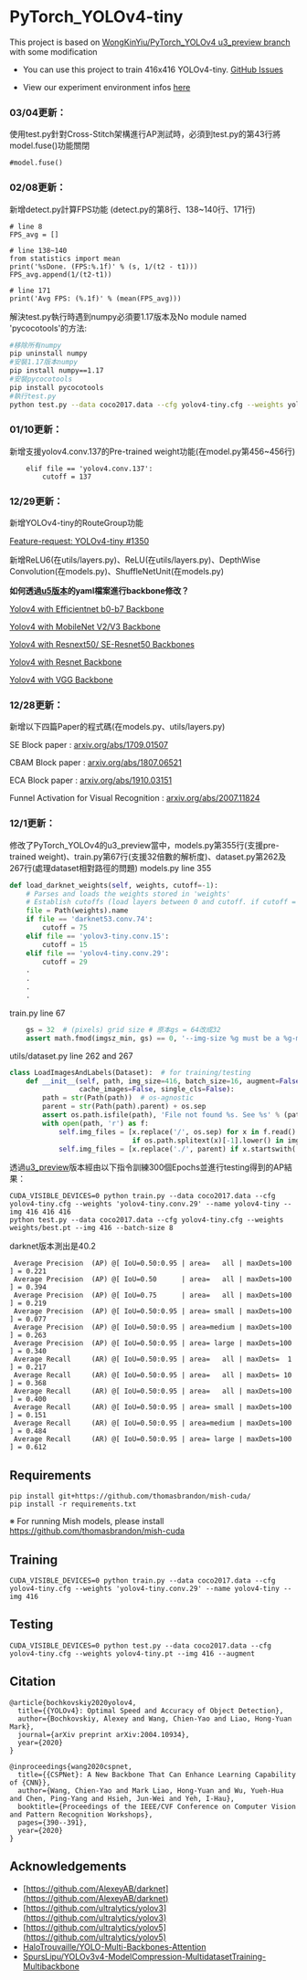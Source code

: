 # PyTorch_YOLOv4-tiny

This project is based on [WongKinYiu/PyTorch_YOLOv4 u3_preview branch](https://github.com/WongKinYiu/PyTorch_YOLOv4/tree/u3_preview) with some modification

- You can use this project to train 416x416 YOLOv4-tiny.
[GitHub Issues](https://github.com/WongKinYiu/ScaledYOLOv4/issues/41)

- View our experiment environment infos [here](https://github.com/e96031413/PyTorch_YOLOv4-tiny/blob/main/experiment-info.md)

### 03/04更新：
使用test.py針對Cross-Stitch架構進行AP測試時，必須到test.py的第43行將model.fuse()功能關閉
```
#model.fuse()
```

### 02/08更新：
新增detect.py計算FPS功能 (detect.py的第8行、138~140行、171行)
```
# line 8
FPS_avg = []

# line 138~140
from statistics import mean 
print('%sDone. (FPS:%.1f)' % (s, 1/(t2 - t1)))
FPS_avg.append(1/(t2-t1))

# line 171
print('Avg FPS: (%.1f)' % (mean(FPS_avg)))
```

解決test.py執行時遇到numpy必須要1.17版本及No module named 'pycocotools'的方法:
```bash
#移除所有numpy
pip uninstall numpy
#安裝1.17版本numpy
pip install numpy==1.17
#安裝pycocotools
pip install pycocotools
#執行test.py
python test.py --data coco2017.data --cfg yolov4-tiny.cfg --weights yolov4-tiny.pt --img 416 --iou-thr 0.7 --batch-size 8
```

### 01/10更新：
新增支援yolov4.conv.137的Pre-trained weight功能(在model.py第456~456行)
```
    elif file == 'yolov4.conv.137':
        cutoff = 137
```

### 12/29更新：
新增YOLOv4-tiny的RouteGroup功能

[Feature-request: YOLOv4-tiny #1350](https://github.com/ultralytics/yolov3/issues/1350#issuecomment-651602149)

新增ReLU6(在utils/layers.py)、ReLU(在utils/layers.py)、DepthWise Convolution(在models.py)、ShuffleNetUnit(在models.py)

**如何透過[u5版本](https://github.com/WongKinYiu/PyTorch_YOLOv4/tree/u5)的yaml檔案進行backbone修改？**

[Yolov4 with Efficientnet b0-b7 Backbone](https://shihyung1221.medium.com/yolov4-with-efficientnet-b0-b7-backbone-529d0ce67cf0)

[Yolov4 with MobileNet V2/V3 Backbone](https://shihyung1221.medium.com/yolov4-with-mobilenet-v2-v3-backbone-c18c0f10bc29)

[Yolov4 with Resnext50/ SE-Resnet50 Backbones](https://shihyung1221.medium.com/yolov4-with-resnext50-se-resnet50-backbones-c324242c48f4)

[Yolov4 with Resnet Backbone](https://shihyung1221.medium.com/yolov4-with-resnet-backbone-eb141b6e79ca)

[Yolov4 with VGG Backbone](https://shihyung1221.medium.com/yolov4-with-vgg-backbone-ae0cedab4f0f)

### 12/28更新：
新增以下四篇Paper的程式碼(在models.py、utils/layers.py)

SE Block paper : [arxiv.org/abs/1709.01507](arxiv.org/abs/1709.01507)

CBAM Block paper : [arxiv.org/abs/1807.06521](arxiv.org/abs/1807.06521)

ECA Block paper : [arxiv.org/abs/1910.03151](arxiv.org/abs/1910.03151)

Funnel Activation for Visual Recognition : [arxiv.org/abs/2007.11824](arxiv.org/abs/2007.11824)


### 12/1更新：
修改了PyTorch_YOLOv4的u3_preview當中，models.py第355行(支援pre-trained weight)、train.py第67行(支援32倍數的解析度)、dataset.py第262及267行(處理dataset相對路徑的問題)
models.py line 355
```python
def load_darknet_weights(self, weights, cutoff=-1):
    # Parses and loads the weights stored in 'weights'
    # Establish cutoffs (load layers between 0 and cutoff. if cutoff = -1 all are loaded)
    file = Path(weights).name
    if file == 'darknet53.conv.74':
        cutoff = 75
    elif file == 'yolov3-tiny.conv.15':
        cutoff = 15
    elif file == 'yolov4-tiny.conv.29':
        cutoff = 29
	.
	.
	.
	.
```
train.py line 67
```python
    gs = 32  # (pixels) grid size # 原本gs = 64改成32
    assert math.fmod(imgsz_min, gs) == 0, '--img-size %g must be a %g-multiple' % (imgsz_min, gs)
```
utils/dataset.py  line 262 and 267
```python
class LoadImagesAndLabels(Dataset):  # for training/testing
    def __init__(self, path, img_size=416, batch_size=16, augment=False, hyp=None, rect=False, image_weights=False,
                 cache_images=False, single_cls=False):
        path = str(Path(path))  # os-agnostic
        parent = str(Path(path).parent) + os.sep                              # add this
        assert os.path.isfile(path), 'File not found %s. See %s' % (path, help_url)
        with open(path, 'r') as f:
            self.img_files = [x.replace('/', os.sep) for x in f.read().splitlines()  # os-agnostic
                              if os.path.splitext(x)[-1].lower() in img_formats]
            self.img_files = [x.replace('./', parent) if x.startswith('./') else x for x in self.img_files]    # add this
```
透過[u3_preview](https://github.com/WongKinYiu/PyTorch_YOLOv4/tree/u3_preview?rgh-link-date=2020-11-24T04%3A40%3A32Z)版本經由以下指令訓練300個Epochs並進行testing得到的AP結果：
```
CUDA_VISIBLE_DEVICES=0 python train.py --data coco2017.data --cfg yolov4-tiny.cfg --weights 'yolov4-tiny.conv.29' --name yolov4-tiny --img 416 416 416
python test.py --data coco2017.data --cfg yolov4-tiny.cfg --weights weights/best.pt --img 416 --batch-size 8
```
darknet版本測出是40.2
```
 Average Precision  (AP) @[ IoU=0.50:0.95 | area=   all | maxDets=100 ] = 0.221
 Average Precision  (AP) @[ IoU=0.50      | area=   all | maxDets=100 ] = 0.394
 Average Precision  (AP) @[ IoU=0.75      | area=   all | maxDets=100 ] = 0.219
 Average Precision  (AP) @[ IoU=0.50:0.95 | area= small | maxDets=100 ] = 0.077
 Average Precision  (AP) @[ IoU=0.50:0.95 | area=medium | maxDets=100 ] = 0.263
 Average Precision  (AP) @[ IoU=0.50:0.95 | area= large | maxDets=100 ] = 0.340
 Average Recall     (AR) @[ IoU=0.50:0.95 | area=   all | maxDets=  1 ] = 0.217
 Average Recall     (AR) @[ IoU=0.50:0.95 | area=   all | maxDets= 10 ] = 0.368
 Average Recall     (AR) @[ IoU=0.50:0.95 | area=   all | maxDets=100 ] = 0.400
 Average Recall     (AR) @[ IoU=0.50:0.95 | area= small | maxDets=100 ] = 0.151
 Average Recall     (AR) @[ IoU=0.50:0.95 | area=medium | maxDets=100 ] = 0.484
 Average Recall     (AR) @[ IoU=0.50:0.95 | area= large | maxDets=100 ] = 0.612
```

## Requirements

```
pip install git+https://github.com/thomasbrandon/mish-cuda/
pip install -r requirements.txt
```
※ For running Mish models, please install https://github.com/thomasbrandon/mish-cuda

## Training

```
CUDA_VISIBLE_DEVICES=0 python train.py --data coco2017.data --cfg yolov4-tiny.cfg --weights 'yolov4-tiny.conv.29' --name yolov4-tiny --img 416
```

## Testing

```
CUDA_VISIBLE_DEVICES=0 python test.py --data coco2017.data --cfg yolov4-tiny.cfg --weights yolov4-tiny.pt --img 416 --augment
```

## Citation

```
@article{bochkovskiy2020yolov4,
  title={{YOLOv4}: Optimal Speed and Accuracy of Object Detection},
  author={Bochkovskiy, Alexey and Wang, Chien-Yao and Liao, Hong-Yuan Mark},
  journal={arXiv preprint arXiv:2004.10934},
  year={2020}
}
```

```
@inproceedings{wang2020cspnet,
  title={{CSPNet}: A New Backbone That Can Enhance Learning Capability of {CNN}},
  author={Wang, Chien-Yao and Mark Liao, Hong-Yuan and Wu, Yueh-Hua and Chen, Ping-Yang and Hsieh, Jun-Wei and Yeh, I-Hau},
  booktitle={Proceedings of the IEEE/CVF Conference on Computer Vision and Pattern Recognition Workshops},
  pages={390--391},
  year={2020}
}
```

## Acknowledgements

* [https://github.com/AlexeyAB/darknet](https://github.com/AlexeyAB/darknet)
* [https://github.com/ultralytics/yolov3](https://github.com/ultralytics/yolov3)
* [https://github.com/ultralytics/yolov5](https://github.com/ultralytics/yolov5)
* [HaloTrouvaille/YOLO-Multi-Backbones-Attention](https://github.com/HaloTrouvaille/YOLO-Multi-Backbones-Attention/tree/1f425d379783b6d132b44f14ecfd251d8e2448fa)
* [SpursLipu/YOLOv3v4-ModelCompression-MultidatasetTraining-Multibackbone](https://github.com/SpursLipu/YOLOv3v4-ModelCompression-MultidatasetTraining-Multibackbone)

